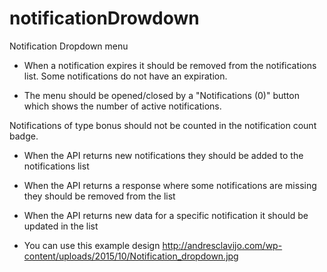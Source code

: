 # notificationDrowdown
Notification Dropdown menu


- When a notification expires it should be removed from the notifications list. Some notifications do not have an expiration.

- The menu should be opened/closed by a "Notifications (0)" button which shows the number of active notifications.

 Notifications of type bonus should not be counted in the notification count badge.

- When the API returns new notifications they should be added to the notifications list

- When the API returns a response where some notifications are missing they should be removed from the list

- When the API returns new data for a specific notification it should be updated in the list




- You can use this example design http://andresclavijo.com/wp-content/uploads/2015/10/Notification_dropdown.jpg
